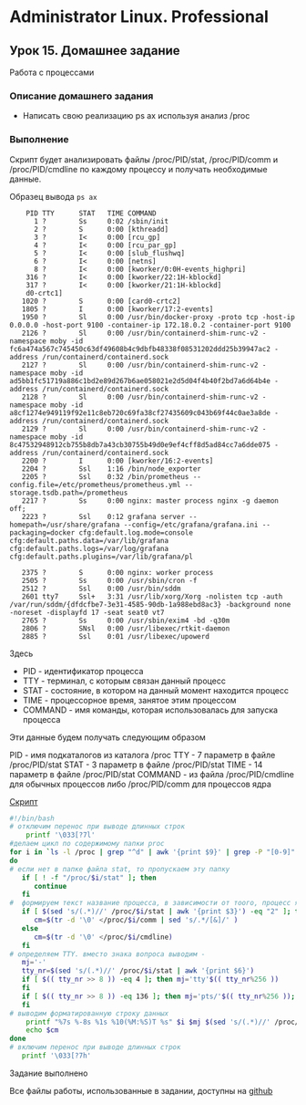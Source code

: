 # Administrator Linux. Professional

## Урок 15. Домашнее задание

Работа с процессами

### Описание домашнего задания

- Написать свою реализацию ps ax используя анализ /proc

### Выполнение

Скрипт будет анализировать файлы /proc/PID/stat, /proc/PID/comm и /proc/PID/cmdline по каждому процессу и получать необходимые данные.

Образец вывода ```ps ax```

```text
    PID TTY      STAT   TIME COMMAND
      1 ?        Ss     0:02 /sbin/init
      2 ?        S      0:00 [kthreadd]
      3 ?        I<     0:00 [rcu_gp]
      4 ?        I<     0:00 [rcu_par_gp]
      5 ?        I<     0:00 [slub_flushwq]
      6 ?        I<     0:00 [netns]
      8 ?        I<     0:00 [kworker/0:0H-events_highpri]
    316 ?        I<     0:00 [kworker/22:1H-kblockd]
    317 ?        I<     0:00 [kworker/21:1H-kblockd]
    d0-crtc1]
   1020 ?        S      0:00 [card0-crtc2]
   1805 ?        I      0:00 [kworker/17:2-events]
   1950 ?        Sl     0:00 /usr/bin/docker-proxy -proto tcp -host-ip 0.0.0.0 -host-port 9100 -container-ip 172.18.0.2 -container-port 9100
   2126 ?        Sl     0:00 /usr/bin/containerd-shim-runc-v2 -namespace moby -id fc6a474a567c745450c63df49608b4c9dbfb48338f08531202ddd25b39947ac2 -address /run/containerd/containerd.sock
   2127 ?        Sl     0:00 /usr/bin/containerd-shim-runc-v2 -namespace moby -id ad5bb1fc51719a886c1bd2e89d267b6ae058021e2d5d04f4b40f2bd7a6d64b4e -address /run/containerd/containerd.sock
   2128 ?        Sl     0:00 /usr/bin/containerd-shim-runc-v2 -namespace moby -id a8cf1274e949119f92e11c8eb720c69fa38cf27435609c043b69f44c0ae3a8de -address /run/containerd/containerd.sock
   2129 ?        Sl     0:00 /usr/bin/containerd-shim-runc-v2 -namespace moby -id 8c47532948912cb755b8db7a43cb30755b49d0e9ef4cff8d5ad84cc7a6dde075 -address /run/containerd/containerd.sock
   2200 ?        I      0:00 [kworker/16:2-events]
   2204 ?        Ssl    1:16 /bin/node_exporter
   2205 ?        Ssl    0:32 /bin/prometheus --config.file=/etc/prometheus/prometheus.yml --storage.tsdb.path=/prometheus
   2217 ?        Ss     0:00 nginx: master process nginx -g daemon off;
   2223 ?        Ssl    0:12 grafana server --homepath=/usr/share/grafana --config=/etc/grafana/grafana.ini --packaging=docker cfg:default.log.mode=console cfg:default.paths.data=/var/lib/grafana cfg:default.paths.logs=/var/log/grafana cfg:default.paths.plugins=/var/lib/grafana/pl
 
   2375 ?        S      0:00 nginx: worker process
   2505 ?        Ss     0:00 /usr/sbin/cron -f
   2512 ?        Ssl    0:00 /usr/bin/sddm
   2601 tty7     Ssl+   3:31 /usr/lib/xorg/Xorg -nolisten tcp -auth /var/run/sddm/{dfdcfbe7-3e31-4585-90db-1a988ebd8ac3} -background none -noreset -displayfd 17 -seat seat0 vt7
   2765 ?        Ss     0:00 /usr/sbin/exim4 -bd -q30m
   2806 ?        SNsl   0:00 /usr/libexec/rtkit-daemon
   2885 ?        Ssl    0:01 /usr/libexec/upowerd

```

Здесь

- PID - идентификатор процесса
- TTY - терминал, с которым связан данный процесс
- STAT - состояние, в котором на данный момент находится процесс
- TIME - процессорное время, занятое этим процессом
- COMMAND - имя команды, которая использовалась для запуска процесса

Эти данные будем получать следующим образом

PID - имя подкаталогов из каталога /proc
TTY - 7 параметр в файле /proc/PID/stat
STAT - 3 параметр в файле /proc/PID/stat
TIME - 14 параметр в файле /proc/PID/stat
COMMAND - из файла /proc/PID/cmdline для обычных процессов либо /proc/PID/comm для процессов ядра

[Cкрипт](https://github.com/anashoff/otus/blob/master/lesson15/psanal.sh)

```bash
#!/bin/bash
# отключим перенос при выводе длинных строк
    printf '\033[?7l'
#делаем цикл по содeржимому папки proc
for i in `ls -l /proc | grep "^d" | awk '{print $9}' | grep -P "[0-9]" | sort -n` 
do
# если нет в папке файла stat, то пропускаем эту папку
   if [ ! -f "/proc/$i/stat" ]; then 
      continue 
   fi
#  формируем текст название процесса, в зависимости от тоого, процесс ядра это или нет
   if [ $(sed 's/(.*)//' /proc/$i/stat | awk '{print $3}') -eq "2" ]; then
      cm=$(tr -d '\0' </proc/$i/comm | sed 's/.*/[&]/' ) 
   else
      cm=$(tr -d '\0' </proc/$i/cmdline)
   fi
# определяем TTY. вместо знака вопроса выводим -
   mj='-'   
   tty_nr=$(sed 's/(.*)//' /proc/$i/stat | awk '{print $6}')
   if [ $(( tty_nr >> 8 )) -eq 4 ]; then mj='tty'$(( tty_nr%256 ))
   fi
   if [ $(( tty_nr >> 8 )) -eq 136 ]; then mj='pts/'$(( tty_nr%256 ));
   fi
# выводим форматированную строку данных
    printf "%7s %-8s %1s %10(%M:%S)T %s" $i $mj $(sed 's/(.*)//' /proc/$i/stat | awk '{print $2}  ; {tmm = int($13/92) ;  print  tmm}')
    echo $cm 
done
# включим перенос при выводе длинных строк
   printf '\033[?7h'
```

Задание выполнено

Все файлы работы, использованные в задании, доступны на [github](https://github.com/anashoff/otus/blob/master/lesson15)
